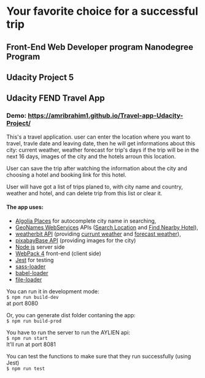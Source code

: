 # Your favorite choice for a successful trip

## Front-End Web Developer program Nanodegree Program
## Udacity Project 5
## Udacity FEND Travel App

### Demo: https://amribrahim1.github.io/Travel-app-Udacity-Project/

This's a travel application. user can enter the location where you want to travel, travle date and leaving date, then he will get informations about this city: current weather, weather forecast for trip's days if the trip will be in the next 16 days, images of the city and the hotels arroun this location.

User can save the trip after watching the information about the city and choosing a hotel and booking link for this hotel.

User will have got a list of trips planed to, with city name and country, weather and hotel,
and can delete trip from this list or clear it.  

#### The app uses:
- [Algolia Places](https://community.algolia.com/places) for autocomplete city name in searching,
- [GeoNames WebServices](http://www.geonames.org/export/ws-overview.html) APIs ([Search Location](https://www.geonames.org/export/geonames-search.html) and [Find Nearby Hotel](http://www.geonames.org/hotel)),
- [weatherbit API](https://www.weatherbit.io/api) (providing [currunt weather](https://www.weatherbit.io/api/weather-current) and [forecast weather](https://www.weatherbit.io/api/weather-forecast-16-day)),
- [pixabayBase API](https://pixabay.com/api/docs/) (providing images for the city)
- [Node js](http://nodejs.org/)  server side
- [WebPack 4](https://webpack.js.org/) front-end (client side)
- [Jest](https://jestjs.io/) for testing
- [sass-loader](https://webpack.js.org/loaders/sass-loader)
- [babel-loader](https://github.com/babel/babel-loader)
- [file-loader](https://webpack.js.org/loaders/file-loader)

You can run it in development mode:<br/>
`$ npm run build-dev` <br/>
at port 8080

Or, you can generate dist folder contaning the app:<br/>
`$ npm run build-prod`

You have to run the server to run the AYLIEN api:<br/>
`$ npm run start` <br/>
It'll run at port 8081

You can test the functions to make sure that they run successfully (using Jest)<br/>
`$ npm run test`
